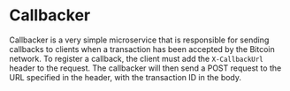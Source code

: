 # Callbacker 

Callbacker is a very simple microservice that is responsible for sending callbacks to clients when a transaction has been accepted by the Bitcoin network. To register a callback, the client must add the `X-CallbackUrl` header to the request. The callbacker will then send a POST request to the URL specified in the header, with the transaction ID in the body. 


<!-- See the [API documentation](/arc/api.html) for more information. -->

